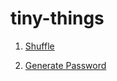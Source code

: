 # tiny-things

1. [Shuffle](https://y-pan.github.io/tiny-things/shuffle??items=Sun,Mercury,Venus,Earth,Mars,Jupiter,Saturn,Uranus,Neptune&shuffles=30&interval=40)

2. [Generate Password](https://y-pan.github.io/tiny-things/password?length=14)
